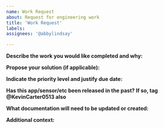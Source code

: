 ```yaml
---
name: Work Request
about: Request for engineering work
title: 'Work Request'
labels: 
assignees: '@abbylindsay'

---
```


**Describe the work you would like completed and why:**
<!-- A clear and concise description of what problem you are trying to solve -->

**Propose your solution (if applicable):**
<!-- Does this problem have to solved a certain way or can it be open to engineering creativity so long as it accomplishes the goal -->

**Indicate the priority level and justify due date:**
<!-- When does this have to be done by and why? -->

**Has this app/sensor/etc been released in the past? If so, tag @KevinCarter0513 also**
<!-- Delete the above line if this issue is for development (pre initial release) -->

**What documentation will need to be updated or created:**
<!-- ECO, V&V, user manual etc. -->

**Additional context:**
<!-- Add any other context or screenshots about the work here. -->
